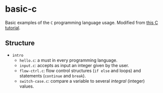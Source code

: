 # basic-c

Basic examples of the `C` programming language usage. Modified from [this C tutorial](https://www.cprogramming.com/tutorial/c-tutorial.html).

## Structure

- `intro`
    + `hello.c`: a must in every programming language.
    + `input.c`: accepts as input an integer given by the user.
    + `flow-ctrl.c`: flow control structures (`if else` and loops) and statements (`continue` and `break`).
    + `switch-case.c`: compare a variable to several _integral_ (integer) values.
